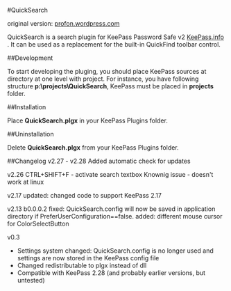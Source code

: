 #QuickSearch

original version: [profon.wordpress.com](http://profon.wordpress.com/quicksearch/)

QuickSearch is a search plugin for KeePass Password Safe v2 [KeePass.info](http://www.KeePass.info) . It can be used
as a replacement for the built-in QuickFind toolbar control.

##Development

To start developing the pluging, you should place KeePass sources at directory at one level with project. For instance, you have following structure __p:\projects\QuickSearch__, KeePass must be placed in __projects__ folder.


##Installation

Place __QuickSearch.plgx__ in your KeePass Plugins folder.


##Uninstallation

Delete __QuickSearch.plgx__ from your KeePass Plugins folder.

##Changelog
v2.27 - v2.28
Added automatic check for updates

v2.26
CTRL+SHIFT+F - activate search textbox
Knownig issue - doesn't work at linux

v2.17
updated: changed code to support KeePass 2.17

v2.13 b0.0.0.2
fixed: QuickSearch.config will now be saved in application directory if PreferUserConfiguration==false.
added: different mouse cursor for ColorSelectButton

v0.3
 * Settings system changed: QuickSearch.config is no longer used and settings are now stored in the
    KeePass config file
 * Changed redistributable to plgx instead of dll
 * Compatible with KeePass 2.28 (and probably earlier versions, but untested)
